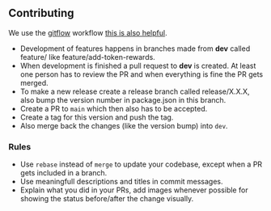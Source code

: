 ## Contributing

We use the [gitflow](https://danielkummer.github.io/git-flow-cheatsheet/) workflow [this is also helpful](https://gist.github.com/JamesMGreene/cdd0ac49f90c987e45ac).

- Development of features happens in branches made from **dev** called feature/<the-feature> like feature/add-token-rewards.
- When development is finished a pull request to **dev** is created. At least one person has to review the PR and when everything is fine the PR gets merged.
- To make a new release create a release branch called release/X.X.X, also bump the version number in package.json in this branch.
- Create a PR to `main` which then also has to be accepted.
- Create a tag for this version and push the tag.
- Also merge back the changes (like the version bump) into `dev`.

### Rules

- Use `rebase` instead of `merge` to update your codebase, except when a PR gets included in a branch.
- Use meaningfull descriptions and titles in commit messages.
- Explain what you did in your PRs, add images whenever possible for showing the status before/after the change visually.
